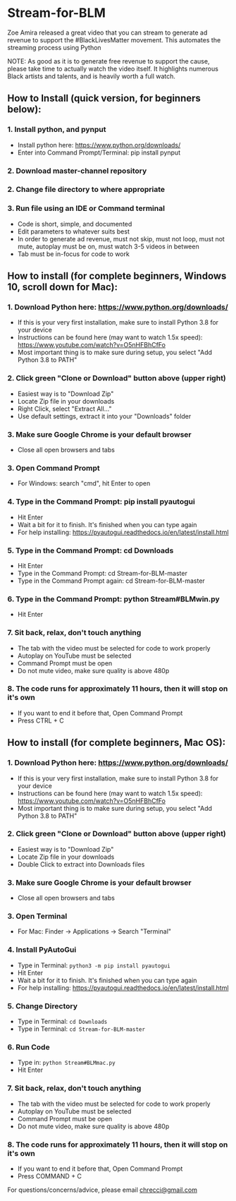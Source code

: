 # Stream-for-BLM

Zoe Amira released a great video that you can stream to generate ad revenue to support the #BlackLivesMatter movement. This automates the streaming process using Python

NOTE: As good as it is to generate free revenue to support the cause, please take time to actually watch the video itself. It highlights numerous Black artists and talents, and is heavily worth a full watch.

## How to Install (quick version, for beginners below):

### 1. Install python, and pynput
  - Install python here: https://www.python.org/downloads/
  - Enter into Command Prompt/Terminal: pip install pynput
  
### 2. Download master-channel repository

### 2. Change file directory to where appropriate

### 3. Run file using an IDE or Command terminal
  - Code is short, simple, and documented
  - Edit parameters to whatever suits best
  - In order to generate ad revenue, must not skip, must not loop, must not mute, autoplay must be on, must watch 3-5 videos in between
  - Tab must be in-focus for code to work
  
## How to install (for complete beginners, Windows 10, scroll down for Mac):

### 1. Download Python here: https://www.python.org/downloads/
  - If this is your very first installation, make sure to install Python 3.8 for your device
  - Instructions can be found here (may want to watch 1.5x speed): https://www.youtube.com/watch?v=O5nHFBhCfFo
  - Most important thing is to make sure during setup, you select "Add Python 3.8 to PATH"
 
### 2. Click green "Clone or Download" button above (upper right)
  - Easiest way is to "Download Zip"
  - Locate Zip file in your downloads
  - Right Click, select "Extract All..."
  - Use default settings, extract it into your "Downloads" folder
  
### 3. Make sure Google Chrome is your default browser
  - Close all open browsers and tabs

### 3. Open Command Prompt
  - For Windows: search "cmd", hit Enter to open

### 4. Type in the Command Prompt: pip install pyautogui
  - Hit Enter
  - Wait a bit for it to finish. It's finished when you can type again
  - For help installing: https://pyautogui.readthedocs.io/en/latest/install.html
  
### 5. Type in the Command Prompt: cd Downloads
  - Hit Enter
  - Type in the Command Prompt: cd Stream-for-BLM-master
  - Type in the Command Prompt again: cd Stream-for-BLM-master

### 6. Type in the Command Prompt: python Stream#BLMwin.py
  - Hit Enter
  
### 7. Sit back, relax, don't touch anything
  - The tab with the video must be selected for code to work properly
  - Autoplay on YouTube must be selected
  - Command Prompt must be open
  - Do not mute video, make sure quality is above 480p

### 8. The code runs for approximately 11 hours, then it will stop on it's own
  - If you want to end it before that, Open Command Prompt
  - Press CTRL + C
  
## How to install (for complete beginners, Mac OS):

### 1. Download Python here: https://www.python.org/downloads/
  - If this is your very first installation, make sure to install Python 3.8 for your device
  - Instructions can be found here (may want to watch 1.5x speed): https://www.youtube.com/watch?v=O5nHFBhCfFo
  - Most important thing is to make sure during setup, you select "Add Python 3.8 to PATH"
 
### 2. Click green "Clone or Download" button above (upper right)
  - Easiest way is to "Download Zip"
  - Locate Zip file in your downloads
  - Double Click to extract into Downloads files
  
### 3. Make sure Google Chrome is your default browser
  - Close all open browsers and tabs

### 3. Open Terminal
  - For Mac: Finder -> Applications -> Search "Terminal"

### 4. Install PyAutoGui
  - Type in Terminal: `python3 -m pip install pyautogui`
  - Hit Enter
  - Wait a bit for it to finish. It's finished when you can type again
  - For help installing: https://pyautogui.readthedocs.io/en/latest/install.html
  
### 5. Change Directory 
  - Type in Terminal: `cd Downloads`
  - Type in Terminal: `cd Stream-for-BLM-master`

### 6. Run Code 
  - Type in: `python Stream#BLMmac.py`
  - Hit Enter
  
### 7. Sit back, relax, don't touch anything
  - The tab with the video must be selected for code to work properly
  - Autoplay on YouTube must be selected
  - Command Prompt must be open
  - Do not mute video, make sure quality is above 480p

### 8. The code runs for approximately 11 hours, then it will stop on it's own
  - If you want to end it before that, Open Command Prompt
  - Press COMMAND + C
  

  
For questions/concerns/advice, please email chrecci@gmail.com




